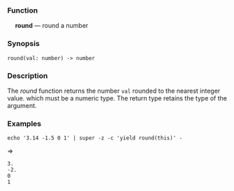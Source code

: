 ### Function

&emsp; **round** &mdash; round a number

### Synopsis

```
round(val: number) -> number
```

### Description

The _round_ function returns the number `val` rounded to the nearest integer value.
which must be a numeric type.  The return type retains the type of the argument.

### Examples

```mdtest-command
echo '3.14 -1.5 0 1' | super -z -c 'yield round(this)' -
```
=>
```mdtest-output
3.
-2.
0
1
```
